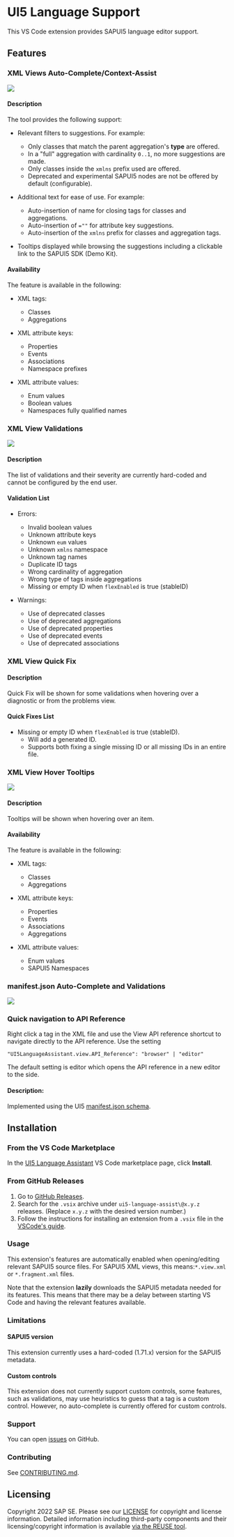 # UI5 Language Support

This VS Code extension provides SAPUI5 language editor support.

## Features

### XML Views Auto-Complete/Context-Assist

![](https://raw.githubusercontent.com/SAP/ui5-language-assistant/master/packages/vscode-ui5-language-assistant/resources/readme/preview-content-assist.gif)

#### Description

The tool provides the following support:

- Relevant filters to suggestions. For example:

  - Only classes that match the parent aggregation's **type** are offered.
  - In a "full" aggregation with cardinality `0..1`, no more suggestions are made.
  - Only classes inside the `xmlns` prefix used are offered.
  - Deprecated and experimental SAPUI5 nodes are not be offered by default (configurable).

- Additional text for ease of use. For example:

  - Auto-insertion of name for closing tags for classes and aggregations.
  - Auto-insertion of `=""` for attribute key suggestions.
  - Auto-insertion of the `xmlns` prefix for classes and aggregation tags.

- Tooltips displayed while browsing the suggestions including a clickable link to the SAPUI5 SDK (Demo Kit).

#### Availability

The feature is available in the following:

- XML tags:

  - Classes
  - Aggregations

- XML attribute keys:

  - Properties
  - Events
  - Associations
  - Namespace prefixes

- XML attribute values:
  - Enum values
  - Boolean values
  - Namespaces fully qualified names

### XML View Validations

![](https://raw.githubusercontent.com/SAP/ui5-language-assistant/master/packages/vscode-ui5-language-assistant/resources/readme/preview-validations.gif)

#### Description

The list of validations and their severity are currently hard-coded
and cannot be configured by the end user.

#### Validation List

- Errors:

  - Invalid boolean values
  - Unknown attribute keys
  - Unknown `eum` values
  - Unknown `xmlns` namespace
  - Unknown tag names
  - Duplicate ID tags
  - Wrong cardinality of aggregation
  - Wrong type of tags inside aggregations
  - Missing or empty ID when `flexEnabled` is true (stableID)

- Warnings:

  - Use of deprecated classes
  - Use of deprecated aggregations
  - Use of deprecated properties
  - Use of deprecated events
  - Use of deprecated associations

### XML View Quick Fix

#### Description

Quick Fix will be shown for some validations when hovering over a diagnostic or from the problems view.

#### Quick Fixes List

- Missing or empty ID when `flexEnabled` is true (stableID).
  - Will add a generated ID.
  - Supports both fixing a single missing ID or all missing IDs in an entire file.

### XML View Hover Tooltips

![](https://raw.githubusercontent.com/SAP/ui5-language-assistant/master/packages/vscode-ui5-language-assistant/resources/readme/preview-hover-tooltips.gif)

#### Description

Tooltips will be shown when hovering over an item.

#### Availability

The feature is available in the following:

- XML tags:

  - Classes
  - Aggregations

- XML attribute keys:

  - Properties
  - Events
  - Associations
  - Aggregations

- XML attribute values:

  - Enum values
  - SAPUI5 Namespaces

### manifest.json Auto-Complete and Validations

![](https://raw.githubusercontent.com/SAP/ui5-language-assistant/master/packages/vscode-ui5-language-assistant/resources/readme/preview-manifest-json.gif)

### Quick navigation to API Reference

Right click a tag in the XML file and use the View API reference shortcut to navigate directly to the API reference. Use the setting 
```
"UI5LanguageAssistant.view.API_Reference": "browser" | "editor"
```

The default setting is editor which opens the API reference in a new editor to the side.

#### Description:

Implemented using the UI5 [manifest.json schema](https://github.com/SAP/ui5-manifest/blob/master/schema.json).

## Installation

### From the VS Code Marketplace

In the [UI5 Language Assistant](https://marketplace.visualstudio.com/items?itemName=SAPOSS.vscode-ui5-language-assistant) VS Code marketplace page, click **Install**.

### From GitHub Releases

1. Go to [GitHub Releases](https://github.com/sap/ui5-language-assistant/releases).
2. Search for the `.vsix` archive under `ui5-language-assist\@x.y.z` releases. (Replace `x.y.z` with the desired version number.)
3. Follow the instructions for installing an extension from a `.vsix` file in the [VSCode's guide](https://code.visualstudio.com/docs/editor/extension-gallery#_install-from-a-vsix).

### Usage

This extension's features are automatically enabled when opening/editing relevant SAPUI5 source files.
For SAPUI5 XML views, this means:`*.view.xml` or `*.fragment.xml` files.

Note that the extension **lazily** downloads the SAPUI5 metadata needed for its features.
This means that there may be a delay between starting VS Code and having the relevant features available.

### Limitations

#### SAPUI5 version

This extension currently uses a hard-coded (1.71.x) version for the SAPUI5 metadata.

#### Custom controls

This extension does not currently support custom controls, some features, such as validations,
may use heuristics to guess that a tag is a custom control. However, no auto-complete is currently offered
for custom controls.

### Support

You can open [issues](https://github.com/SAP/ui5-language-assistant/issues) on GitHub.

### Contributing

See [CONTRIBUTING.md](./CONTRIBUTING.md).

## Licensing

Copyright 2022 SAP SE. Please see our [LICENSE](../../LICENSE) for copyright and license information. Detailed information including third-party components and their licensing/copyright information is available [via the REUSE tool](https://api.reuse.software/info/github.com/SAP/ui5-language-assistant).
